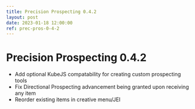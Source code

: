 ```yaml
---
title: Precision Prospecting 0.4.2
layout: post
date: 2023-01-18 12:00:00
ref: prec-pros-0-4-2
---
```


# Precision Prospecting 0.4.2

- Add optional KubeJS compatability for creating custom prospecting tools
- Fix Directional Prospecting advancement being granted upon receiving any item
- Reorder existing items in creative menu/JEI
